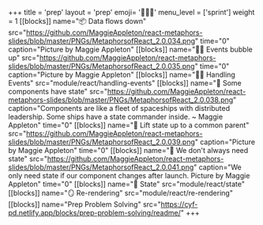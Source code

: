 +++
title = 'prep'
layout = 'prep'
emoji= '🧑🏾‍💻'
menu_level = ['sprint']
weight = 1
[[blocks]]
name="📦 Data flows down"
src="https://github.com/MaggieAppleton/react-metaphors-slides/blob/master/PNGs/MetaphorsofReact_2.0.034.png"
time="0"
caption="Picture by Maggie Appleton"
[[blocks]]
name="🦻🏼 Events bubble up"
src="https://github.com/MaggieAppleton/react-metaphors-slides/blob/master/PNGs/MetaphorsofReact_2.0.035.png"
time="0"
caption="Picture by Maggie Appleton"
[[blocks]]
name="🦻🏼 Handling Events"
src="module/react/handling-events"
[[blocks]]
name="🚦 Some components have state"
src="https://github.com/MaggieAppleton/react-metaphors-slides/blob/master/PNGs/MetaphorsofReact_2.0.038.png"
caption="Components are like a fleet of spaceships with distributed leadership. Some ships have a state commander inside. ~ Maggie Appleton"
time="0"
[[blocks]]
name="🚦 Lift state up to a common parent"
src="https://github.com/MaggieAppleton/react-metaphors-slides/blob/master/PNGs/MetaphorsofReact_2.0.039.png"
caption="Picture by Maggie Appleton"
time="0"
[[blocks]]
name="🚦 We don't always need state"
src="https://github.com/MaggieAppleton/react-metaphors-slides/blob/master/PNGs/MetaphorsofReact_2.0.041.png"
caption="We only need state if our component changes after launch. Picture by Maggie Appleton"
time="0"
[[blocks]]
name="🚦 State"
src="module/react/state"
[[blocks]]
name="🪞 Re-rendering"
src="module/react/re-rendering"
[[blocks]]
name="Prep Problem Solving"
src="https://cyf-pd.netlify.app/blocks/prep-problem-solving/readme/"
+++
